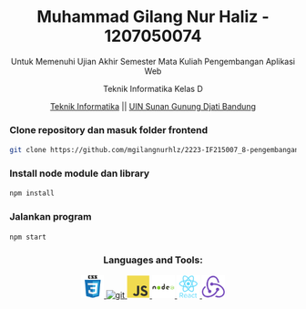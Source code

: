 <div align="center"> 
  <h1> Muhammad Gilang Nur Haliz - 1207050074 </h1> 
  <p>Untuk Memenuhi Ujian Akhir Semester Mata Kuliah Pengembangan Aplikasi Web</p>
  <p>Teknik Informatika Kelas D </p> 
  
  [Teknik Informatika](http://if.uinsgd.ac.id/) || [UIN Sunan Gunung Djati Bandung](https://uinsgd.ac.id/) 
  
</div>


### Clone repository dan masuk folder frontend
```sh
git clone https://github.com/mgilangnurhlz/2223-IF215007_8-pengembangan-aplikasi-web.git
```

### Install node module dan library
```sh
npm install
```

### Jalankan program
```sh
npm start
```
<h3 align="center">Languages and Tools:</h3>
<p align="center"> <a href="https://www.w3schools.com/css/" target="_blank" rel="noreferrer"> <img src="https://raw.githubusercontent.com/devicons/devicon/master/icons/css3/css3-original-wordmark.svg" alt="css3" width="40" height="40"/> </a> <a href="https://git-scm.com/" target="_blank" rel="noreferrer"> <img src="https://www.vectorlogo.zone/logos/git-scm/git-scm-icon.svg" alt="git" width="40" height="40"/> </a> <a href="https://developer.mozilla.org/en-US/docs/Web/JavaScript" target="_blank" rel="noreferrer"> <img src="https://raw.githubusercontent.com/devicons/devicon/master/icons/javascript/javascript-original.svg" alt="javascript" width="40" height="40"/> </a> <a href="https://nodejs.org" target="_blank" rel="noreferrer"> <img src="https://raw.githubusercontent.com/devicons/devicon/master/icons/nodejs/nodejs-original-wordmark.svg" alt="nodejs" width="40" height="40"/> </a> </a> <a href="https://reactjs.org/" target="_blank" rel="noreferrer"> <img src="https://raw.githubusercontent.com/devicons/devicon/master/icons/react/react-original-wordmark.svg" alt="react" width="40" height="40"/> </a> <a href="https://redux.js.org" target="_blank" rel="noreferrer"> <img src="https://raw.githubusercontent.com/devicons/devicon/master/icons/redux/redux-original.svg" alt="redux" width="40" height="40"/> </a> </p>
